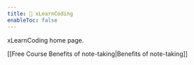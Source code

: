 ```yaml
---
title: 👾 xLearnCoding
enableToc: false
---
```


xLearnCoding home page.

[[Free Course Benefits of note-taking|Benefits of note-taking]]
